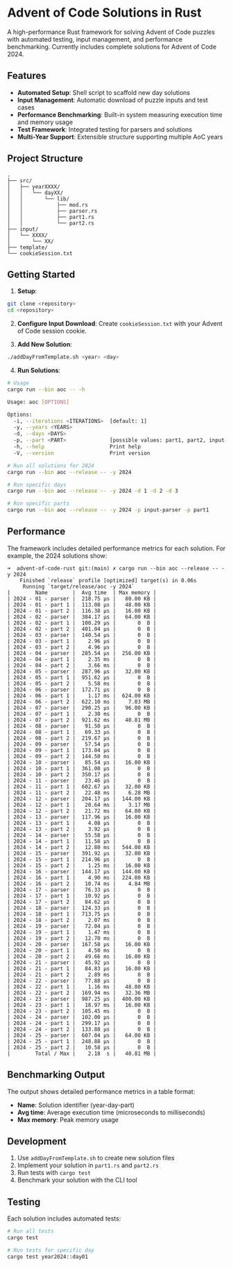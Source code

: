 # Advent of Code Solutions in Rust

A high-performance Rust framework for solving Advent of Code puzzles with automated testing, input management, and
performance benchmarking. Currently includes complete solutions for Advent of Code 2024.

## Features

- **Automated Setup**: Shell script to scaffold new day solutions
- **Input Management**: Automatic download of puzzle inputs and test cases
- **Performance Benchmarking**: Built-in system measuring execution time and memory usage
- **Test Framework**: Integrated testing for parsers and solutions
- **Multi-Year Support**: Extensible structure supporting multiple AoC years

## Project Structure

```
.
├── src/
│   ├── yearXXXX/
│   │   └── dayXX/
│   │       └── lib/
│   │           ├── mod.rs
│   │           ├── parser.rs
│   │           ├── part1.rs
│   │           └── part2.rs
├── input/
│   └── XXXX/
│       └── XX/
├── template/
└── cookieSession.txt
```

## Getting Started

1. **Setup**:

```bash
git clone <repository>
cd <repository>
```

2. **Configure Input Download**:
   Create `cookieSession.txt` with your Advent of Code session cookie.

3. **Add New Solution**:

```bash
./addDayFromTemplate.sh <year> <day>
```

4. **Run Solutions**:

```bash
# Usage
cargo run --bin aoc -- -h               

Usage: aoc [OPTIONS]

Options:
  -i, --iterations <ITERATIONS>  [default: 1]
  -y, --years <YEARS>            
  -d, --days <DAYS>              
  -p, --part <PART>              [possible values: part1, part2, input-parser]
  -h, --help                     Print help
  -V, --version                  Print version

# Run all solutions for 2024
cargo run --bin aoc --release -- -y 2024

# Run specific days
cargo run --bin aoc --release -- -y 2024 -d 1 -d 2 -d 3

# Run specific parts
cargo run --bin aoc --release -- -y 2024 -p input-parser -p part1
```

## Performance

The framework includes detailed performance metrics for each solution. For example, the 2024 solutions show:

```
➜  advent-of-code-rust git:(main) ✗ cargo run --bin aoc --release -- -y 2024      
    Finished `release` profile [optimized] target(s) in 0.06s
     Running `target/release/aoc -y 2024`
|        Name        |  Avg time  | Max memory |
| 2024 - 01 - parser |  218.75 µs |   80.00 KB |
| 2024 - 01 - part 1 |  113.08 µs |   48.00 KB |
| 2024 - 01 - part 2 |  116.38 µs |   16.00 KB |
| 2024 - 02 - parser |  384.17 µs |   64.00 KB |
| 2024 - 02 - part 1 |  100.29 µs |       0  B |
| 2024 - 02 - part 2 |  401.04 µs |       0  B |
| 2024 - 03 - parser |  140.54 µs |       0  B |
| 2024 - 03 - part 1 |    2.96 µs |       0  B |
| 2024 - 03 - part 2 |    4.96 µs |       0  B |
| 2024 - 04 - parser |  285.54 µs |  256.00 KB |
| 2024 - 04 - part 1 |    2.35 ms |       0  B |
| 2024 - 04 - part 2 |    3.66 ms |       0  B |
| 2024 - 05 - parser |  287.96 µs |   32.00 KB |
| 2024 - 05 - part 1 |  951.62 µs |       0  B |
| 2024 - 05 - part 2 |    5.58 ms |       0  B |
| 2024 - 06 - parser |  172.71 µs |       0  B |
| 2024 - 06 - part 1 |    1.17 ms |  624.00 KB |
| 2024 - 06 - part 2 |  622.10 ms |    7.03 MB |
| 2024 - 07 - parser |  290.25 µs |   96.00 KB |
| 2024 - 07 - part 1 |    2.30 ms |       0  B |
| 2024 - 07 - part 2 |  921.62 ms |   40.81 MB |
| 2024 - 08 - parser |   91.50 µs |       0  B |
| 2024 - 08 - part 1 |   69.33 µs |       0  B |
| 2024 - 08 - part 2 |  219.67 µs |       0  B |
| 2024 - 09 - parser |   57.54 µs |       0  B |
| 2024 - 09 - part 1 |  173.04 µs |       0  B |
| 2024 - 09 - part 2 |  144.50 ms |       0  B |
| 2024 - 10 - parser |   85.54 µs |   16.00 KB |
| 2024 - 10 - part 1 |  361.00 µs |       0  B |
| 2024 - 10 - part 2 |  350.17 µs |       0  B |
| 2024 - 11 - parser |   23.46 µs |       0  B |
| 2024 - 11 - part 1 |  602.67 µs |   32.00 KB |
| 2024 - 11 - part 2 |   22.48 ms |    6.28 MB |
| 2024 - 12 - parser |  204.17 µs |  144.00 KB |
| 2024 - 12 - part 1 |   20.64 ms |    3.17 MB |
| 2024 - 12 - part 2 |   21.72 ms |   64.00 KB |
| 2024 - 13 - parser |  117.96 µs |   16.00 KB |
| 2024 - 13 - part 1 |    4.08 µs |       0  B |
| 2024 - 13 - part 2 |    3.92 µs |       0  B |
| 2024 - 14 - parser |   55.58 µs |       0  B |
| 2024 - 14 - part 1 |   11.58 µs |       0  B |
| 2024 - 14 - part 2 |   12.80 ms |  544.00 KB |
| 2024 - 15 - parser |  391.92 µs |   32.00 KB |
| 2024 - 15 - part 1 |  214.96 µs |       0  B |
| 2024 - 15 - part 2 |    1.25 ms |   16.00 KB |
| 2024 - 16 - parser |  144.17 µs |  144.00 KB |
| 2024 - 16 - part 1 |    4.90 ms |  224.00 KB |
| 2024 - 16 - part 2 |   10.74 ms |    4.84 MB |
| 2024 - 17 - parser |   76.33 µs |       0  B |
| 2024 - 17 - part 1 |   10.92 µs |       0  B |
| 2024 - 17 - part 2 |   84.62 µs |       0  B |
| 2024 - 18 - parser |  124.33 µs |       0  B |
| 2024 - 18 - part 1 |  713.75 µs |       0  B |
| 2024 - 18 - part 2 |    2.07 ms |       0  B |
| 2024 - 19 - parser |   72.04 µs |       0  B |
| 2024 - 19 - part 1 |    1.47 ms |       0  B |
| 2024 - 19 - part 2 |   12.70 ms |       0  B |
| 2024 - 20 - parser |  167.58 µs |   16.00 KB |
| 2024 - 20 - part 1 |    4.50 ms |       0  B |
| 2024 - 20 - part 2 |   49.66 ms |   16.00 KB |
| 2024 - 21 - parser |   45.92 µs |       0  B |
| 2024 - 21 - part 1 |   84.83 µs |   16.00 KB |
| 2024 - 21 - part 2 |    2.89 ms |       0  B |
| 2024 - 22 - parser |   77.88 µs |       0  B |
| 2024 - 22 - part 1 |    1.16 ms |   48.00 KB |
| 2024 - 22 - part 2 |  169.94 ms |   32.36 MB |
| 2024 - 23 - parser |  987.25 µs |  400.00 KB |
| 2024 - 23 - part 1 |   18.97 ms |   16.00 KB |
| 2024 - 23 - part 2 |  105.45 ms |       0  B |
| 2024 - 24 - parser |  102.00 µs |       0  B |
| 2024 - 24 - part 1 |  299.17 µs |       0  B |
| 2024 - 24 - part 2 |  133.88 µs |       0  B |
| 2024 - 25 - parser |  607.04 µs |   64.00 KB |
| 2024 - 25 - part 1 |  248.88 µs |       0  B |
| 2024 - 25 - part 2 |   10.58 µs |       0  B |
|        Total / Max |    2.18  s |   40.81 MB |
```

## Benchmarking Output

The output shows detailed performance metrics in a table format:

- **Name**: Solution identifier (year-day-part)
- **Avg time**: Average execution time (microseconds to milliseconds)
- **Max memory**: Peak memory usage

## Development

1. Use `addDayFromTemplate.sh` to create new solution files
2. Implement your solution in `part1.rs` and `part2.rs`
3. Run tests with `cargo test`
4. Benchmark your solution with the CLI tool

## Testing

Each solution includes automated tests:

```bash
# Run all tests
cargo test

# Run tests for specific day
cargo test year2024::day01
```